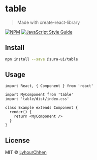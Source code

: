 # table

> Made with create-react-library

[![NPM](https://img.shields.io/npm/v/table.svg)](https://www.npmjs.com/package/table) [![JavaScript Style Guide](https://img.shields.io/badge/code_style-standard-brightgreen.svg)](https://standardjs.com)

## Install

```bash
npm install --save @sura-ui/table
```

## Usage

```tsx
import React, { Component } from 'react'

import MyComponent from 'table'
import 'table/dist/index.css'

class Example extends Component {
  render() {
    return <MyComponent />
  }
}
```

## License

MIT © [LyhourChhen](https://github.com/LyhourChhen)
